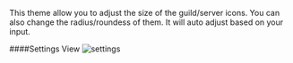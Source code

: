 This theme allow you to adjust the size of the guild/server icons. 
You can also change the radius/roundess of them. It will auto adjust based on your input.

####Settings View
![settings](https://satoru8.github.io/AdjustableGuilds/Assets/)